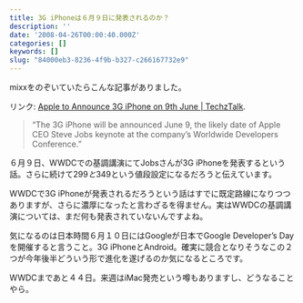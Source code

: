 ```yaml
---
title: 3G iPhoneは６月９日に発表されるのか？
description: ''
date: '2008-04-26T00:00:40.000Z'
categories: []
keywords: []
slug: "84000eb3-8236-4f9b-b327-c266167732e9"
---
```

mixxをのぞいていたらこんな記事がありました。

リンク: [Apple to Announce 3G iPhone on 9th June | TechzTalk](http://techztalk.com/techwebsite/node/588 "Apple to Announce 3G iPhone on 9th June | TechzTalk").

> “The 3G iPhone will be announced June 9, the likely date of Apple CEO Steve Jobs keynote at the company’s Worldwide Developers Conference.”

６月９日、WWDCでの基調講演にてJobsさんが3G iPhoneを発表するという話。さらに続けて$299と$349という値段設定になるだろうと伝えています。

WWDCで3G iPhoneが発表されるだろうという話はすでに既定路線になりつつありますが、さらに濃厚になったと言わざるを得ません。実はWWDCの基調講演については、まだ何も発表されていないんですよね。

気になるのは日本時間６月１０日にはGoogleが日本でGoogle Developer’s Dayを開催すると言うこと。3G iPhoneとAndroid。確実に競合となりそうなこの２つが今年後半どういう形で進化を遂げるのか気になるところです。

WWDCまであと４４日。来週はiMac発売という噂もありますし、どうなることやら。